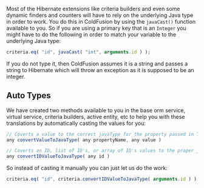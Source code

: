Most of the Hibernate extensions like criteria builders and even some dynamic finders and counters will have to rely on the underlying Java type in order to work. You do this in ColdFusion by using the `javaCast()` function available to you. So if you are using a primary key that is an `Integer` you might have to do the following in order to match your variable to the underlying Java type:

```javascript
criteria.eq( "id", javaCast( "int", arguments.id ) );
```

If you do not type it, then ColdFusion assumes it is a string and passes a string to Hibernate which will throw an exception as it is supposed to be an integer. 

## Auto Types
We have created two methods available to you in the base orm service, virtual service, criteria builders, active entity, etc to help you with these translations by automatically casting the values for you:

```js
// Coverts a value to the correct javaType for the property passed in The method returns the value in the proper Java Type
any convertValueToJavaType( any propertyName, any value )

// Coverts an ID, list of ID's, or array of ID's values to the proper java type The method returns a coverted array of ID's
any convertIDValueToJavaType( any id )
```

So instead of casting it manually you can just let us do the work:

```javascript
criteria.eq( "id", criteria.convertIDValueToJavaType( arguments.id ) );
```

